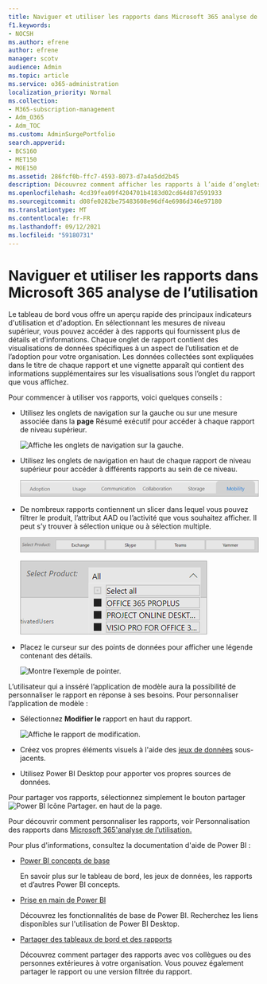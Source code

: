 ```yaml
---
title: Naviguer et utiliser les rapports dans Microsoft 365 analyse de l’utilisation
f1.keywords:
- NOCSH
ms.author: efrene
author: efrene
manager: scotv
audience: Admin
ms.topic: article
ms.service: o365-administration
localization_priority: Normal
ms.collection:
- M365-subscription-management
- Adm_O365
- Adm_TOC
ms.custom: AdminSurgePortfolio
search.appverid:
- BCS160
- MET150
- MOE150
ms.assetid: 286fcf0b-ffc7-4593-8073-d7a4a5dd2b45
description: Découvrez comment afficher les rapports à l’aide d’onglets et de filtres de navigation.
ms.openlocfilehash: 4cd39fea09f4204701b4183d02cd64d87d591933
ms.sourcegitcommit: d08fe0282be75483608e96df4e6986d346e97180
ms.translationtype: MT
ms.contentlocale: fr-FR
ms.lasthandoff: 09/12/2021
ms.locfileid: "59180731"
---
```

# <a name="navigate-and-utilize-the-reports-in-microsoft-365-usage-analytics"></a>Naviguer et utiliser les rapports dans Microsoft 365 analyse de l’utilisation

Le tableau de bord vous offre un aperçu rapide des principaux indicateurs d'utilisation et d'adoption. En sélectionnant les mesures de niveau supérieur, vous pouvez accéder à des rapports qui fournissent plus de détails et d’informations. Chaque onglet de rapport contient des visualisations de données spécifiques à un aspect de l’utilisation et de l’adoption pour votre organisation. Les données collectées sont expliquées dans le titre de chaque rapport et une vignette apparaît qui contient des informations supplémentaires sur les visualisations sous l’onglet du rapport que vous affichez.

Pour commencer à utiliser vos rapports, voici quelques conseils :

- Utilisez les onglets de navigation sur la gauche ou sur une mesure associée dans la **page** Résumé exécutif pour accéder à chaque rapport de niveau supérieur.

    ![Affiche les onglets de navigation sur la gauche.](../../media/navigate-usage-analytics1.png)

- Utilisez les onglets de navigation en haut de chaque rapport de niveau supérieur pour accéder à différents rapports au sein de ce niveau.

    ![Affiche les onglets de navigation en haut de chaque rapport.](../../media/navigate-usage-analytics2.png)

- De nombreux rapports contiennent un slicer dans lequel vous pouvez filtrer le produit, l’attribut AAD ou l’activité que vous souhaitez afficher. Il peut s’y trouver à sélection unique ou à sélection multiple.

    ![Affiche un slicer.](../../media/navigate-usage-analytics3.png)

    ![Affiche un slicer.](../../media/navigate-usage-analytics4.png)


- Placez le curseur sur des points de données pour afficher une légende contenant des détails.

    ![Montre l’exemple de pointer.](../../media/navigate-usage-analytics6.png)

L’utilisateur qui a insséré l’application de modèle aura la possibilité de personnaliser le rapport en réponse à ses besoins. Pour personnaliser l’application de modèle :

- Sélectionnez **Modifier le** rapport en haut du rapport.

    ![Affiche le rapport de modification.](../../media/navigate-usage-analytics7.png)


- Créez vos propres éléments visuels à l'aide des [jeux de données](usage-analytics-data-model.md) sous-jacents.

- Utilisez Power BI Desktop pour apporter vos propres sources de données.

Pour partager vos rapports, sélectionnez simplement le bouton partager ![Power BI Icône Partager.](../../media/dbb0569d-2013-4f9d-ab9d-d01b09631b92.png) en haut de la page.

Pour découvrir comment personnaliser les rapports, voir Personnalisation des rapports dans [Microsoft 365'analyse de l’utilisation.](customize-reports.md)

Pour plus d'informations, consultez la documentation d'aide de Power BI :

- [Power BI concepts de base](/power-bi/service-basic-concepts)

    En savoir plus sur le tableau de bord, les jeux de données, les rapports et d’autres Power BI concepts.

- [Prise en main de Power BI](/power-bi/service-get-started?wt.mc_id=O365_Reports_PBI_contentpack)

    Découvrez les fonctionnalités de base de Power BI. Recherchez les liens disponibles sur l'utilisation de Power BI Desktop.

- [Partager des tableaux de bord et des rapports](/power-bi/service-share-dashboards)

    Découvrez comment partager des rapports avec vos collègues ou des personnes extérieures à votre organisation. Vous pouvez également partager le rapport ou une version filtrée du rapport.